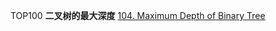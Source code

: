 TOP100
**二叉树的最大深度**
[104. Maximum Depth of Binary Tree](https://leetcode.com/problems/maximum-depth-of-binary-tree/description/)
